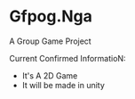 # Gfpog.Nga
A Group Game Project

Current Confirmed InformatioN:
- It's A 2D Game
- It will be made in unity
